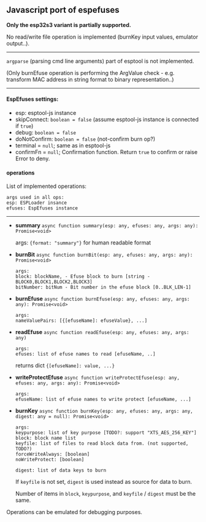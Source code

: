 ## Javascript port of espefuses

**Only the esp32s3 variant is partially supported.**

No read/write file operation is implemented (burnKey input values, emulator output..).

---

`argparse` (parsing cmd line arguments) part of esptool is not implemented.

(Only burnEfuse operation is performing the ArgValue check - e.g. transform MAC address in string format to binary representation..)

---

#### EspEfuses settings:

 - esp: esptool-js instance
 - skipConnect: `boolean = false` (assume esptool-js instance is connected if `true`)
 - debug: `boolean = false`
 - doNotConfirm: `boolean = false` (not-confirm burn op?)
 - terminal = `null`; same as in esptool-js
 - confirmFn = `null`; Confirmation function. Return `true` to confirm or raise Error to deny. 

#### operations

List of implemented operations:

```
args used in all ops:
esp: ESPLoader insance
efuses: EspEfuses instance
```

---

 - **summary** `async function summary(esp: any, efuses: any, args: any): Promise<void>`

    args: `{format: "summary"}` for human readable format

 - **burnBit** `async function burnBit(esp: any, efuses: any, args: any): Promise<void>`

    
    ```
    args:
    block: blockName, - Efuse block to burn [string - BLOCK0,BLOCK1,BLOCK2,BLOCK3]
    bitNumber: bitNum - Bit number in the efuse block [0..BLK_LEN-1]
    ```

 - **burnEfuse** `async function burnEfuse(esp: any, efuses: any, args: any): Promise<void>`

    
    ```
    args:
    nameValuePairs: [{[efuseName]: efuseValue}, ...]
    ```

 - **readEfuse** `async function readEfuse(esp: any, efuses: any, args: any)`

   ```
   args:
   efuses: list of efuse names to read [efuseName, ..] 
   ```

   returns dict `{[efuseName]: value, ...}`

 - **writeProtectEfuse** `async function writeProtectEfuse(esp: any, efuses: any, args: any): Promise<void>`

   ```
   args:
   efuseName: list of efuse names to write protect [efuseName, ...]

   ```

 - **burnKey** `async function burnKey(esp: any, efuses: any, args: any, digest: any = null): Promise<void>`

   ```
   args:
   keypurpose: list of key purpose [TODO?: support "XTS_AES_256_KEY"]
   block: block name list
   keyfile: list of files to read block data from. (not supported, TODO?)
   forceWriteAlways: [boolean]
   noWriteProtect: [boolean]

   digest: list of data keys to burn
   ```

   If `keyfile` is not set, `digest` is used instead as source for data to burn.

   Number of items in `block`, `keypurpose`, and `keyfile` / `digest` must be the same.

Operations can be emulated for debugging purposes.
